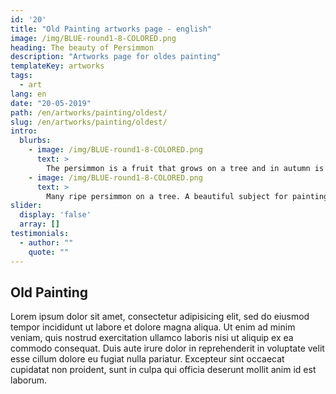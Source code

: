 ```yaml
---
id: '20'
title: "Old Painting artworks page - english"
image: /img/BLUE-round1-8-COLORED.png
heading: The beauty of Persimmon
description: "Artworks page for oldes painting"
templateKey: artworks
tags:
  - art
lang: en
date: "20-05-2019"
path: /en/artworks/painting/oldest/
slug: /en/artworks/painting/oldest/
intro:
  blurbs:
    - image: /img/BLUE-round1-8-COLORED.png
      text: >
        The persimmon is a fruit that grows on a tree and in autumn is tinged with orange ... How many poets did it inspire?
    - image: /img/BLUE-round1-8-COLORED.png
      text: >
        Many ripe persimmon on a tree. A beautiful subject for painting.
slider:
  display: 'false'
  array: []
testimonials:
  - author: ""
    quote: ""
---
```


##  Old Painting

Lorem ipsum dolor sit amet, consectetur adipisicing elit, sed do eiusmod tempor incididunt ut labore et dolore magna aliqua. Ut enim ad minim veniam, quis nostrud exercitation ullamco laboris nisi ut aliquip ex ea commodo consequat. Duis aute irure dolor in reprehenderit in voluptate velit esse cillum dolore eu fugiat nulla pariatur. Excepteur sint occaecat cupidatat non proident, sunt in culpa qui officia deserunt mollit anim id est laborum.
